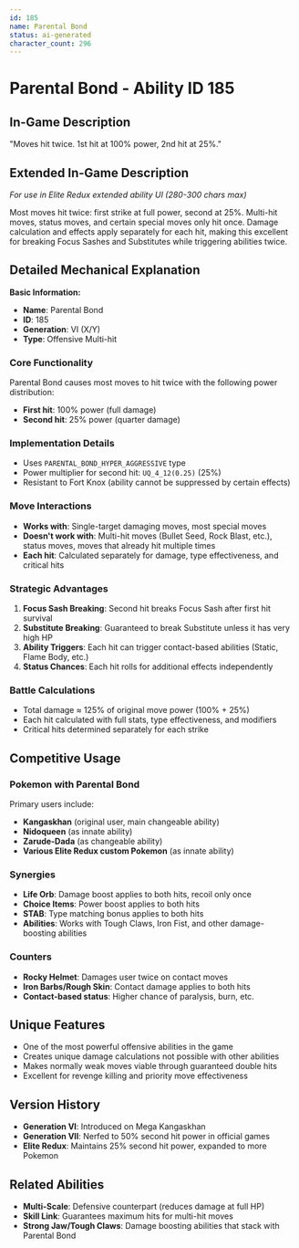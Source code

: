 ```yaml
---
id: 185
name: Parental Bond
status: ai-generated
character_count: 296
---
```


# Parental Bond - Ability ID 185

## In-Game Description
"Moves hit twice. 1st hit at 100% power, 2nd hit at 25%."

## Extended In-Game Description
*For use in Elite Redux extended ability UI (280-300 chars max)*

Most moves hit twice: first strike at full power, second at 25%. Multi-hit moves, status moves, and certain special moves only hit once. Damage calculation and effects apply separately for each hit, making this excellent for breaking Focus Sashes and Substitutes while triggering abilities twice.

## Detailed Mechanical Explanation

**Basic Information:**
- **Name**: Parental Bond
- **ID**: 185
- **Generation**: VI (X/Y)
- **Type**: Offensive Multi-hit

### Core Functionality
Parental Bond causes most moves to hit twice with the following power distribution:
- **First hit**: 100% power (full damage)
- **Second hit**: 25% power (quarter damage)

### Implementation Details
- Uses `PARENTAL_BOND_HYPER_AGGRESSIVE` type
- Power multiplier for second hit: `UQ_4_12(0.25)` (25%)
- Resistant to Fort Knox (ability cannot be suppressed by certain effects)

### Move Interactions
- **Works with**: Single-target damaging moves, most special moves
- **Doesn't work with**: Multi-hit moves (Bullet Seed, Rock Blast, etc.), status moves, moves that already hit multiple times
- **Each hit**: Calculated separately for damage, type effectiveness, and critical hits

### Strategic Advantages
1. **Focus Sash Breaking**: Second hit breaks Focus Sash after first hit survival
2. **Substitute Breaking**: Guaranteed to break Substitute unless it has very high HP
3. **Ability Triggers**: Each hit can trigger contact-based abilities (Static, Flame Body, etc.)
4. **Status Chances**: Each hit rolls for additional effects independently

### Battle Calculations
- Total damage ≈ 125% of original move power (100% + 25%)
- Each hit calculated with full stats, type effectiveness, and modifiers
- Critical hits determined separately for each strike

## Competitive Usage

### Pokemon with Parental Bond
Primary users include:
- **Kangaskhan** (original user, main changeable ability)
- **Nidoqueen** (as innate ability)  
- **Zarude-Dada** (as changeable ability)
- **Various Elite Redux custom Pokemon** (as innate ability)

### Synergies
- **Life Orb**: Damage boost applies to both hits, recoil only once
- **Choice Items**: Power boost applies to both hits
- **STAB**: Type matching bonus applies to both hits
- **Abilities**: Works with Tough Claws, Iron Fist, and other damage-boosting abilities

### Counters
- **Rocky Helmet**: Damages user twice on contact moves
- **Iron Barbs/Rough Skin**: Contact damage applies to both hits  
- **Contact-based status**: Higher chance of paralysis, burn, etc.

## Unique Features
- One of the most powerful offensive abilities in the game
- Creates unique damage calculations not possible with other abilities  
- Makes normally weak moves viable through guaranteed double hits
- Excellent for revenge killing and priority move effectiveness

## Version History
- **Generation VI**: Introduced on Mega Kangaskhan
- **Generation VII**: Nerfed to 50% second hit power in official games
- **Elite Redux**: Maintains 25% second hit power, expanded to more Pokemon

## Related Abilities
- **Multi-Scale**: Defensive counterpart (reduces damage at full HP)
- **Skill Link**: Guarantees maximum hits for multi-hit moves
- **Strong Jaw/Tough Claws**: Damage boosting abilities that stack with Parental Bond